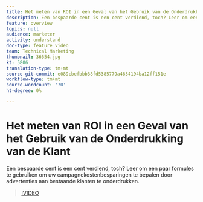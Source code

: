 ```yaml
---
title: Het meten van ROI in een Geval van het Gebruik van de Onderdrukking van de Klant
description: Een bespaarde cent is een cent verdiend, toch? Leer om een paar formules te gebruiken om uw campagnekostenbesparingen te bepalen door advertenties aan bestaande klanten te onderdrukken.
feature: overview
topics: null
audience: marketer
activity: understand
doc-type: feature video
team: Technical Marketing
thumbnail: 36654.jpg
kt: 5806
translation-type: tm+mt
source-git-commit: e089cbefbbb38fd5385779a4634194ba12ff151e
workflow-type: tm+mt
source-wordcount: '70'
ht-degree: 0%

---
```



# Het meten van ROI in een Geval van het Gebruik van de Onderdrukking van de Klant

Een bespaarde cent is een cent verdiend, toch? Leer om een paar formules te gebruiken om uw campagnekostenbesparingen te bepalen door advertenties aan bestaande klanten te onderdrukken.

>[!VIDEO](https://video.tv.adobe.com/v/36654/?quality=12&learn=on)
